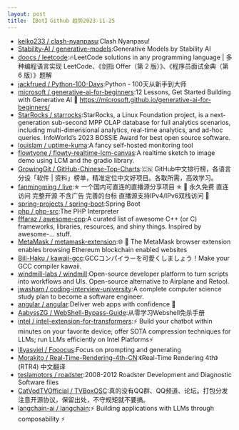 ```yaml
---
layout: post
title: 【Bot】Github 趋势2023-11-25
---
```


* [keiko233 / clash-nyanpasu](https://github.com/keiko233/clash-nyanpasu):Clash Nyanpasu!
* [Stability-AI / generative-models](https://github.com/Stability-AI/generative-models):Generative Models by Stability AI
* [doocs / leetcode](https://github.com/doocs/leetcode):🔥LeetCode solutions in any programming language | 多种编程语言实现 LeetCode、《剑指 Offer（第 2 版）》、《程序员面试金典（第 6 版）》题解
* [jackfrued / Python-100-Days](https://github.com/jackfrued/Python-100-Days):Python - 100天从新手到大师
* [microsoft / generative-ai-for-beginners](https://github.com/microsoft/generative-ai-for-beginners):12 Lessons, Get Started Building with Generative AI 🔗 https://microsoft.github.io/generative-ai-for-beginners/
* [StarRocks / starrocks](https://github.com/StarRocks/starrocks):StarRocks, a Linux Foundation project, is a next-generation sub-second MPP OLAP database for full analytics scenarios, including multi-dimensional analytics, real-time analytics, and ad-hoc queries. InfoWorld’s 2023 BOSSIE Award for best open source software.
* [louislam / uptime-kuma](https://github.com/louislam/uptime-kuma):A fancy self-hosted monitoring tool
* [flowtyone / flowty-realtime-lcm-canvas](https://github.com/flowtyone/flowty-realtime-lcm-canvas):A realtime sketch to image demo using LCM and the gradio library.
* [GrowingGit / GitHub-Chinese-Top-Charts](https://github.com/GrowingGit/GitHub-Chinese-Top-Charts):🇨🇳 GitHub中文排行榜，各语言分设「软件 | 资料」榜单，精准定位中文好项目。各取所需，高效学习。
* [fanmingming / live](https://github.com/fanmingming/live):✯ 一个国内可直连的直播源分享项目 ✯ 🔕 永久免费 直连访问 完整开源 不含广告 完善的台标 直播源支持IPv4/IPv6双栈访问 🔕
* [spring-projects / spring-boot](https://github.com/spring-projects/spring-boot):Spring Boot
* [php / php-src](https://github.com/php/php-src):The PHP Interpreter
* [fffaraz / awesome-cpp](https://github.com/fffaraz/awesome-cpp):A curated list of awesome C++ (or C) frameworks, libraries, resources, and shiny things. Inspired by awesome-... stuff.
* [MetaMask / metamask-extension](https://github.com/MetaMask/metamask-extension):🌐 🔌 The MetaMask browser extension enables browsing Ethereum blockchain enabled websites
* [Bill-Haku / kawaii-gcc](https://github.com/Bill-Haku/kawaii-gcc):GCCコンパイラーを可愛くしましょう！Make your GCC compiler kawaii.
* [windmill-labs / windmill](https://github.com/windmill-labs/windmill):Open-source developer platform to turn scripts into workflows and UIs. Open-source alternative to Airplane and Retool.
* [jwasham / coding-interview-university](https://github.com/jwasham/coding-interview-university):A complete computer science study plan to become a software engineer.
* [angular / angular](https://github.com/angular/angular):Deliver web apps with confidence 🚀
* [AabyssZG / WebShell-Bypass-Guide](https://github.com/AabyssZG/WebShell-Bypass-Guide):从零学习Webshell免杀手册
* [intel / intel-extension-for-transformers](https://github.com/intel/intel-extension-for-transformers):⚡ Build your chatbot within minutes on your favorite device; offer SOTA compression techniques for LLMs; run LLMs efficiently on Intel Platforms⚡
* [lllyasviel / Fooocus](https://github.com/lllyasviel/Fooocus):Focus on prompting and generating
* [Morakito / Real-Time-Rendering-4th-CN](https://github.com/Morakito/Real-Time-Rendering-4th-CN):《Real-Time Rendering 4th》 (RTR4) 中文翻译
* [teslamotors / roadster](https://github.com/teslamotors/roadster):2008-2012 Roadster Development and Diagnostic Software files
* [CatVodTVOfficial / TVBoxOSC](https://github.com/CatVodTVOfficial/TVBoxOSC):真的没有QQ群、QQ频道、论坛。打包分发注意开源协议，保留出处，不守规矩就不要搞。
* [langchain-ai / langchain](https://github.com/langchain-ai/langchain):⚡ Building applications with LLMs through composability ⚡
